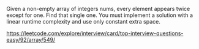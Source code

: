 Given a non-empty array of integers nums, every element appears twice except for one. Find that single one.
You must implement a solution with a linear runtime complexity and use only constant extra space.

https://leetcode.com/explore/interview/card/top-interview-questions-easy/92/array/549/